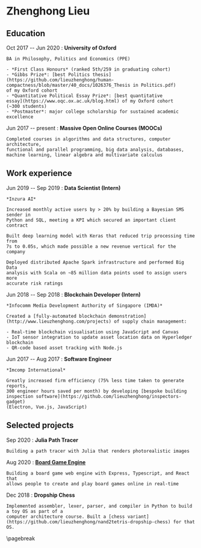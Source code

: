 # Zhenghong Lieu

## Education

Oct 2017 -- Jun 2020
: **University of Oxford**

    BA in Philosophy, Politics and Economics (PPE)

    - *First Class Honours* (ranked 5th/259 in graduating cohort)
    - *Gibbs Prize*: [best Politics thesis](https://github.com/lieuzhenghong/human-compactness/blob/master/40_docs/1026376_Thesis in Politics.pdf)
    of my Oxford cohort
    - *Quantitative Political Essay Prize*: [best quantitative
    essay](https://www.oqc.ox.ac.uk/blog.html) of my Oxford cohort
    (~300 students)
    - *Postmaster*: major college scholarship for sustained academic excellence

Jun 2017 -- present
: **Massive Open Online Courses (MOOCs)**

    Completed courses in algorithms and data structures, computer architecture,
    functional and parallel programming, big data analysis, databases,
    machine learning, linear algebra and multivariate calculus

## Work experience

Jun 2019 -- Sep 2019
: **Data Scientist (Intern)**

    *Inzura AI*

    Increased monthly active users by > 20% by building a Bayesian SMS sender in
    Python and SQL, meeting a KPI which secured an important client contract

    Built deep learning model with Keras that reduced trip processing time from
    7s to 0.05s, which made possible a new revenue vertical for the company

    Deployed distributed Apache Spark infrastructure and performed Big Data
    analysis with Scala on ~85 million data points used to assign users more
    accurate risk ratings

Jun 2018 -- Sep 2018
: **Blockchain Developer (Intern)**

    *Infocomm Media Development Authority of Singapore (IMDA)*

    Created a [fully-automated blockchain demonstration](http://www.lieuzhenghong.com/projects) of supply chain management:

    - Real-time blockchain visualisation using JavaScript and Canvas
    - IoT sensor integration to update asset location data on Hyperledger blockchain
    - QR-code based asset tracking with Node.js

Jun 2017 -- Aug 2017
: **Software Engineer**

    *Imcomp International*

    Greatly increased firm efficiency (75% less time taken to generate reports,
    300 engineer hours saved per month) by developing [bespoke building
    inspection software](https://github.com/lieuzhenghong/inspectors-gadget)
    (Electron, Vue.js, JavaScript)

## Selected projects

Sep 2020
: **Julia Path Tracer**

    Building a path tracer with Julia that renders photorealistic images

Aug 2020
: [**Board Game Engine**](https://github.com/lieuzhenghong/board-game-framework)

    Building a board game web engine with Express, Typescript, and React that
    allows people to create and play board games online in real-time

Dec 2018
: **Dropship Chess**

    Implemented assembler, lexer, parser, and compiler in Python to build a toy OS as part of a
    computer architecture course. Built a [chess variant](https://github.com/lieuzhenghong/nand2tetris-dropship-chess) for that OS.

\pagebreak
